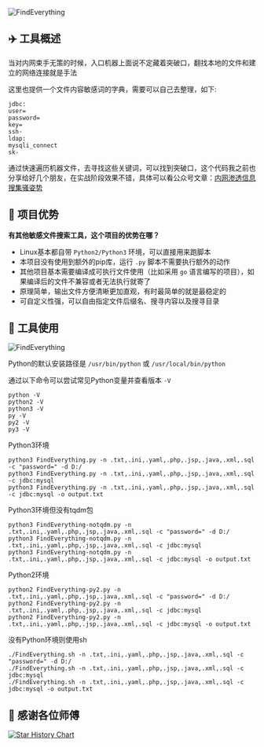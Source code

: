 ![FindEverything](https://socialify.git.ci/AabyssZG/FindEverything/image?description=1&descriptionEditable=%E5%86%85%E7%BD%91%E6%B8%97%E9%80%8F%E8%BF%87%E7%A8%8B%E4%B8%AD%E6%90%9C%E5%AF%BB%E6%8C%87%E5%AE%9A%E6%96%87%E4%BB%B6%E5%86%85%E5%AE%B9%EF%BC%8C%E4%BB%8E%E8%80%8C%E6%89%BE%E5%88%B0%E7%AA%81%E7%A0%B4%E5%8F%A3%E7%9A%84%E4%B8%80%E6%AC%BE%E5%B0%8F%E5%B7%A5%E5%85%B7&font=Rokkitt&forks=1&issues=1&language=1&logo=https%3A%2F%2Favatars.githubusercontent.com%2Fu%2F54609266%3Fv%3D4&name=1&owner=1&pattern=Charlie%20Brown&stargazers=1&theme=Dark)

## ✈️ 工具概述

当对内网束手无策的时候，入口机器上面说不定藏着突破口，翻找本地的文件和建立的网络连接就是手法

这里也提供一个文件内容敏感词的字典，需要可以自己去整理，如下:

```
jdbc:
user=
password=
key=
ssh-
ldap:
mysqli_connect
sk-
```

通过快速遍历机器文件，去寻找这些关键词，可以找到突破口，这个代码我之前也分享给好几个朋友，在实战阶段效果不错，具体可以看公众号文章：[内网渗透信息搜集骚姿势](https://mp.weixin.qq.com/s/GkK4AgXsqng6OLAGs45MUg)

## 🚨 项目优势

**有其他敏感文件搜索工具，这个项目的优势在哪？**

- Linux基本都自带 `Python2/Python3` 环境，可以直接用来跑脚本
- 本项目没有使用到额外的pip库，运行 `.py` 脚本不需要执行额外的动作
- 其他项目基本需要编译成可执行文件使用（比如采用 `go` 语言编写的项目），如果编译后的文件不兼容或者无法执行就寄了
- 原理简单，输出文件方便清晰更加直观，有时最简单的就是最稳定的
- 可自定义性强，可以自由指定文件后缀名、搜寻内容以及搜寻目录

## 🐉 工具使用

![FindEverything](./pic/FindEverything.png)

Python的默认安装路径是 `/usr/bin/python` 或 `/usr/local/bin/python`

通过以下命令可以尝试常见Python变量并查看版本 `-V`

```
python -V
python2 -V
python3 -V
py -V
py2 -V
py3 -V
```

Python3环境

```
python3 FindEverything.py -n .txt,.ini,.yaml,.php,.jsp,.java,.xml,.sql -c "password=" -d D:/
python3 FindEverything.py -n .txt,.ini,.yaml,.php,.jsp,.java,.xml,.sql -c jdbc:mysql
python3 FindEverything.py -n .txt,.ini,.yaml,.php,.jsp,.java,.xml,.sql -c jdbc:mysql -o output.txt
```

Python3环境但没有tqdm包

```
python3 FindEverything-notqdm.py -n .txt,.ini,.yaml,.php,.jsp,.java,.xml,.sql -c "password=" -d D:/
python3 FindEverything-notqdm.py -n .txt,.ini,.yaml,.php,.jsp,.java,.xml,.sql -c jdbc:mysql
python3 FindEverything-notqdm.py -n .txt,.ini,.yaml,.php,.jsp,.java,.xml,.sql -c jdbc:mysql -o output.txt
```

Python2环境

```
python2 FindEverything-py2.py -n .txt,.ini,.yaml,.php,.jsp,.java,.xml,.sql -c "password=" -d D:/
python2 FindEverything-py2.py -n .txt,.ini,.yaml,.php,.jsp,.java,.xml,.sql -c jdbc:mysql
python2 FindEverything-py2.py -n .txt,.ini,.yaml,.php,.jsp,.java,.xml,.sql -c jdbc:mysql -o output.txt
```

没有Python环境则使用sh

```
./FindEverything.sh -n .txt,.ini,.yaml,.php,.jsp,.java,.xml,.sql -c "password=" -d D:/
./FindEverything.sh -n .txt,.ini,.yaml,.php,.jsp,.java,.xml,.sql -c jdbc:mysql
./FindEverything.sh -n .txt,.ini,.yaml,.php,.jsp,.java,.xml,.sql -c jdbc:mysql -o output.txt
```

## 🙏 感谢各位师傅

[![Star History Chart](https://api.star-history.com/svg?repos=AabyssZG/FindEverything&type=Date)](https://star-history.com/#AabyssZG/FindEverything&Date)
